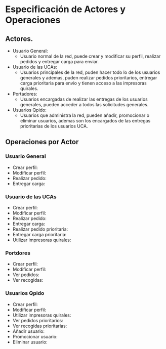 # Especificación de Actores y Operaciones

## Actores.

- Usuario General:
  - Usuario normal de la red, puede crear y modificar su perfil, realizar pedidos y entregar carga para enviar.
- Usuario de las UCAs:
  - Usuarios principales de la red, puden hacer todo lo de los usuarios generales y ademas, puden realizar pedidos prioritarios, entregar carga prioritaria para envio y tienen acceso a las impresoras quirales.
- Portadores:
  - Usuarios encargadas de realizar las entregas de los usuarios generales, pueden acceder a todos las solicitudes generales.
- Usuarios Qpido:
  - Usuarios que administra la red, pueden añadir, promocionar o eliminar usuarios, ademas son los encargados de las entregas prioritarias de los usuarios UCA.

## Operaciones por Actor

### Usuario General
- Crear perfil: 
- Modificar perfil:
- Realizar pedido:
- Entregar carga:

### Usuario de las UCAs
- Crear perfil:
- Modificar perfil:
- Realizar pedido:
- Entregar carga:
- Realizar pedido prioritaria:
- Entregar carga prioritaria:
- Utilizar impresoras quirales:

### Portdores
- Crear perfil:
- Modificar perfil:
- Ver pedidos:
- Ver recogidas:

### Usuarios Qpido
- Crear perfil:
- Modificar perfil:
- Utilizar impresoras quirales:
- Ver pedidos prioritarios:
- Ver recogidas prioritarias:
- Añadir usuario:
- Promocionar usuario:
- Eliminar usuario:

